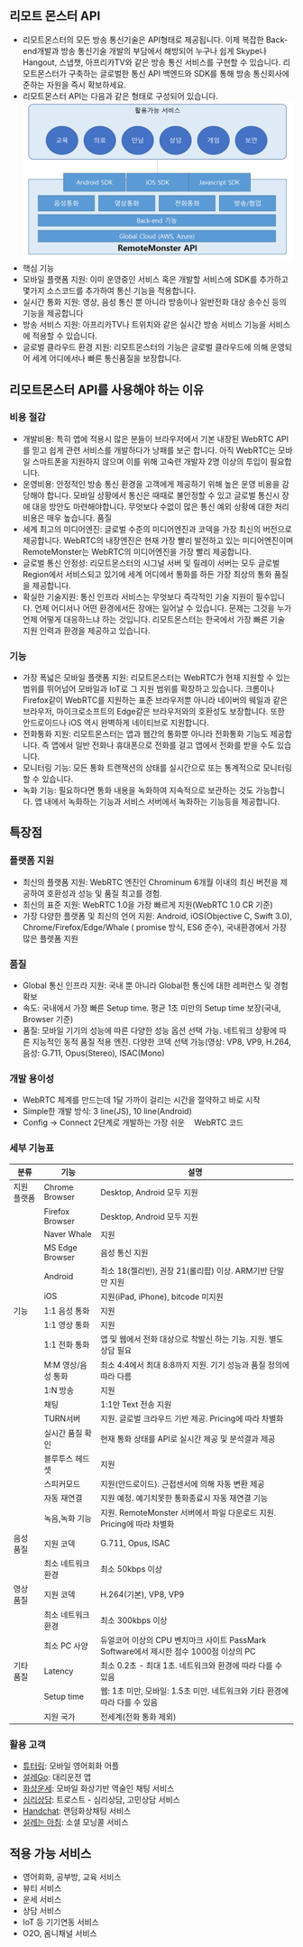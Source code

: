 ## 리모트 몬스터 API
- 리모트몬스터의 모든 방송 통신기술은 API형태로 제공됩니다. 이제 복잡한 Back-end개발과 방송 통신기술 개발의 부담에서 해방되어 누구나 쉽게 Skype나 Hangout, 스냅챗, 아프리카TV와 같은 방송 통신 서비스를 구현할 수 있습니다. 리모트몬스터가 구축하는 글로벌한 통신 API 백엔드와 SDK를 통해 방송 통신회사에 준하는 자원을 즉시 확보하세요.
- 리모트몬스터 API는 다음과 같은 형태로 구성되어 있습니다.
![RemoteMonster API overview](images/remonApiOverview.png)
- 핵심 기능
 - 모바일 플랫폼 지원: 이미 운영중인 서비스 혹은 개발할 서비스에 SDK를 추가하고 몇가지 소스코드를 추가하여 통신 기능을 적용합니다.
 - 실시간 통화 지원: 영상, 음성 통신 뿐 아니라 방송이나 일반전화 대상 송수신 등의 기능을 제공합니다
 - 방송 서비스 지원: 아프리카TV나 트위치와 같은 실시간 방송 서비스 기능을 서비스에 적용할 수 있습니다.
 - 글로벌 클라우드 환경 지원: 리모트몬스터의 기능은 글로벌 클라우드에 의해 운영되어 세계 어디에서나 빠른 통신품질을 보장합니다.

## 리모트몬스터 API를 사용해야 하는 이유
### 비용 절감
- 개발비용: 특히 앱에 적용시 많은 분들이 브라우저에서 기본 내장된 WebRTC API를 믿고 쉽게 관련 서비스를 개발하다가 낭패를 보곤 합니다. 아직 WebRTC는 모바일 스마트폰을 지원하지 않으며 이를 위해 고숙련 개발자 2명 이상의 투입이 필요합니다.
- 운영비용: 안정적인 방송 통신 환경을 고객에게 제공하기 위해 높은 운영 비용을 감당해야 합니다. 모바일 상황에서 통신은 때때로 불안정할 수 있고 글로벌 통신시 장애 대응 방안도 마련해야합니다. 무엇보다 수없이 많은 통신 예외 상황에 대한 처리 비용은 매우 높습니다.
품질
- 세계 최고의 미디어엔진: 글로벌 수준의 미디어엔진과 코덱을 가장 최신의 버전으로 제공합니다. WebRTC의 내장엔진은 현재 가장 빨리 발전하고 있는 미디어엔진이며 RemoteMonster는 WebRTC의 미디어엔진을 가장 빨리 제공합니다.
- 글로벌 통신 안정성: 리모트몬스터의 시그널 서버 및 릴레이 서버는 모두 글로벌 Region에서 서비스되고 있기에 세계 어디에서 통화를 하든 가장 최상의 통화 품질을 제공합니다.
- 확실한 기술지원: 통신 인프라 서비스는 무엇보다 즉각적인 기술 지원이 필수입니다. 언제 어디서나 어떤 환경에서든 장애는 일어날 수 있습니다. 문제는 그것을 누가 언제 어떻게 대응하느냐 하는 것입니다. 리모트몬스터는 한국에서 가장 빠른 기술 지원 인력과 환경을 제공하고 있습니다.

### 기능
- 가장 폭넓은 모바일 플랫폼 지원: 리모트몬스터는 WebRTC가 현재 지원할 수 있는 범위를 뛰어넘어 모바일과 IoT로 그 지원 범위를 확장하고 있습니다. 크롬이나 Firefox같이 WebRTC를 지원하는 표준 브라우저뿐 아니라 네이버의 웨일과 같은 브라우저, 마이크로소프트의 Edge같은 브라우저와의 호환성도 보장합니다. 또한 안드로이드나 iOS 역시 완벽하게 네이티브로 지원합니다.
- 전화통화 지원: 리모트몬스터는 앱과 웹간의 통화뿐 아니라 전화통화 기능도 제공합니다. 즉 앱에서 일반 전화나 휴대폰으로 전화를 걸고 앱에서 전화를 받을 수도 있습니다.
- 모니터링 기능: 모든 통화 트랜잭션의 상태를 실시간으로 또는 통계적으로 모니터링할 수 있습니다.
- 녹화 기능: 필요하다면 통화 내용을 녹화하여 지속적으로 보관하는 것도 가능합니다. 앱 내에서 녹화하는 기능과 서비스 서버에서 녹화하는 기능등을 제공합니다.

## 특장점
### 플랫폼 지원
- 최신의 플랫폼 지원: WebRTC 엔진인 Chrominum 6개월 이내의 최신 버전을 제공하여 호환성과 성능 및 품질 최고를 경험.
- 최신의 표준 지원: WebRTC 1.0을 가장 빠르게 지원(WebRTC 1.0 CR 기준)
- 가장 다양한 플랫폼 및 최신의 언어 지원: Android, iOS(Objective C, Swift 3.0), Chrome/Firefox/Edge/Whale ( promise 방식, ES6 준수), 국내환경에서 가장 많은 플렛폼 지원

### 품질
- Global 통신 인프라 지원: 국내 뿐 아니라 Global한 통신에 대한 레퍼런스 및 경험 확보
- 속도: 국내에서 가장 빠른 Setup time. 평균 1초 미만의 Setup time 보장(국내, Browser 기준)
- 품질: 모바일 기기의 성능에 따른 다양한 성능 옵션 선택 가능. 네트워크 상황에 따른 지능적인 동적 품질 적용 엔진. 다양한 코덱 선택 가능(영상: VP8, VP9, H.264, 음성: G.711, Opus(Stereo), ISAC(Mono)

### 개발 용이성
- WebRTC 체계를 만드는데 1달 가까이 걸리는 시간을 절약하고 바로 시작
- Simple한 개발 방식: 3 line(JS), 10 line(Android)
- Config → Connect 2단계로 개발하는 가장 쉬운 ᅟWebRTC 코드

### 세부 기능표
| 분류 | 기능 | 설명 |
|-|-|-|
| 지원 플랫폼 | Chrome Browser | Desktop, Android 모두 지원 |
| | Firefox Browser | Desktop, Android 모두 지원 |
| | Naver Whale | 지원 |
| | MS Edge Browser | 음성 통신 지원 |
| | Android | 최소 18(젤리빈), 권장 21(롤리팝) 이상. ARM기반 단말만 지원 |
| | iOS | 지원(iPad, iPhone), bitcode 미지원 |
| 기능 | 1:1 음성 통화 | 지원 |
| | 1:1 영상 통화 | 지원 |
| | 1:1 전화 통화 | 앱 및 웹에서 전화 대상으로 착발신 하는 기능. 지원. 별도 상담 필요 |
| | M:M 영상/음성 통화 | 최소 4:4에서 최대 8:8까지 지원. 기기 성능과 품질 정의에 따라 다름 |
| | 1:N 방송 | 지원 |
| | 채팅 | 1:1만 Text 전송 지원 |
| | TURN서버 | 지원. 글로벌 크라우드 기반 제공. Pricing에 따라 차별화 |
| | 실시간 품질 확인 | 현재 통화 상태를 API로 실시간 제공 및 분석결과 제공 |
| | 블루투스 헤드셋 | 지원 |
| | 스피커모드 | 지원(안드로이드). 근접센서에 의해 자동 변환 제공 |
| | 자동 재연결 | 지원 예정. 예기치못한 통화종료시 자동 재연결 기능 |
| | 녹음,녹화 기능 | 지원. RemoteMonster 서버에서 파일 다운로드 지원. Pricing에 따라 차별화 |
| 음성 품질 | 지원 코덱 | G.711, Opus, ISAC |
| | 최소 네트워크 환경 | 최소 50kbps 이상 |
| 영상 품질 | 지원 코덱 | H.264(기본), VP8, VP9 |
| | 최소 네트워크 환경 | 최소 300kbps 이상 |
| | 최소 PC 사양 | 듀얼코어 이상의 CPU 벤치마크 사이트 PassMark Software에서 제시한 점수 1000점 이상의 PC |
| 기타 품질 | Latency | 최소 0.2초 - 최대 1초. 네트워크와 환경에 따라 다를 수 있음 |
| | Setup time | 웹: 1초 미만, 모바일: 1.5초 미만. 네트워크와 기타 환경에 따라 다를 수 있음 |
| | 지원 국가 | 전세계(전화 통화 제외) |

### 활용 고객
- [튜터링](http://tutoring.kr/): 모바일 영어회화 어플
- [설레Go](https://play.google.com/store/apps/details?id=net.seole.seolego.user): 대리운전 앱
- [화상운세](https://play.google.com/store/apps/details?id=kr.co.xitech.www.videounse): 모바일 화상기반 역술인 채팅 서비스
- [심리상담](https://play.google.com/store/apps/details?id=com.humart.trost2): 트로스트 - 심리상담, 고민상담 서비스
- [Handchat](https://play.google.com/store/apps/details?id=kr.co.marshmallowstudio.deaf): 랜덤화상채팅 서비스
- [설레는 아침](https://play.google.com/store/apps/details?id=kr.co.marshmallowstudio.seol_a): 소셜 모닝콜 서비스

## 적용 가능 서비스
- 영어회화, 공부방, 교육 서비스
- 뷰티 서비스
- 운세 서비스
- 상담 서비스
- IoT 등 기기연동 서비스
- O2O, 옴니채널 서비스
